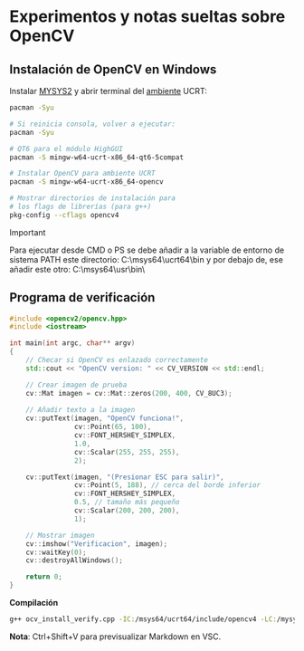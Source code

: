 # Experimentos y notas sueltas sobre OpenCV

## Instalación de OpenCV en Windows

Instalar [MYSYS2](https://www.msys2.org/) y abrir terminal del [ambiente](https://www.msys2.org/docs/environments/) UCRT:

```Bash
pacman -Syu

# Si reinicia consola, volver a ejecutar:
pacman -Syu

# QT6 para el módulo HighGUI
pacman -S mingw-w64-ucrt-x86_64-qt6-5compat

# Instalar OpenCV para ambiente UCRT
pacman -S mingw-w64-ucrt-x86_64-opencv

# Mostrar directorios de instalación para
# los flags de librerías (para g++)
pkg-config --cflags opencv4
```

>[!IMPORTANT]
> Para ejecutar desde CMD o PS se debe añadir a la variable de entorno de sistema PATH este directorio: C:\msys64\ucrt64\bin y por debajo de, ese añadir este otro: C:\msys64\usr\bin\

## Programa de verificación

```Cpp
#include <opencv2/opencv.hpp>
#include <iostream>

int main(int argc, char** argv) 
{
    // Checar si OpenCV es enlazado correctamente
    std::cout << "OpenCV version: " << CV_VERSION << std::endl;

    // Crear imagen de prueba
    cv::Mat imagen = cv::Mat::zeros(200, 400, CV_8UC3);
    
    // Añadir texto a la imagen
    cv::putText(imagen, "OpenCV funciona!", 
                cv::Point(65, 100), 
                cv::FONT_HERSHEY_SIMPLEX, 
                1.0, 
                cv::Scalar(255, 255, 255), 
                2); 

    cv::putText(imagen, "(Presionar ESC para salir)", 
                cv::Point(5, 188), // cerca del borde inferior
                cv::FONT_HERSHEY_SIMPLEX, 
                0.5, // tamaño más pequeño
                cv::Scalar(200, 200, 200), 
                1);

    // Mostrar imagen
    cv::imshow("Verificacion", imagen);
    cv::waitKey(0);
    cv::destroyAllWindows();

    return 0;
}
```

**Compilación**
```Bash
g++ ocv_install_verify.cpp -IC:/msys64/ucrt64/include/opencv4 -LC:/mysys2/ucrt64/bin -lopencv_core -lopencv_imgproc -lopencv_highgui -o ocv_install_verify 
```


**Nota**: Ctrl+Shift+V para previsualizar Markdown en VSC.

